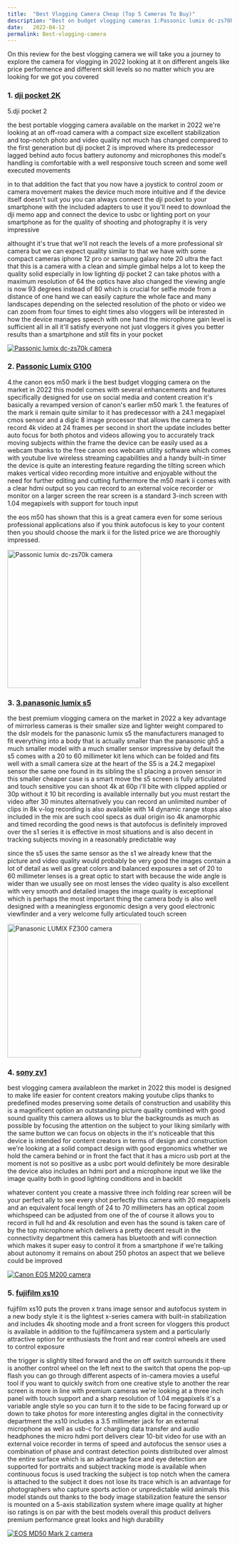 ```yaml
---
title:  "Best Vlogging Camera Cheap (Top 5 Cameras To Buy)"
description: "Best on budget vlogging cameras 1:Passonic lumix dc-zs70k 2:Passonic Lumix G100 3:Panasonic Lumix FZ300 4:Canon EOS M200 5:EOS MD50 Mark ||"
date:   2022-04-12
permalink: Best-vlogging-camera
---
```




On this review for the best vlogging camera we will take you a journey to explore the camera for vlogging in 2022 looking at it on different angels like price performence and different skill levels so no matter which you are looking for we got you covered 

   
### 1. <a href="https://amzn.to/3M6McPT">dji pocket 2K </a>

5.dji pocket 2

the best portable vlogging camera available on the market in 2022 we're looking at an off-road camera with a compact size excellent stabilization and
top-notch photo and video quality not much has changed compared to the first generation but dji pocket 2 is improved where its predecessor lagged behind auto
focus battery autonomy and microphones this model's handling is comfortable with a well responsive touch screen and some well executed movements



in to that addition the fact that you now have a joystick to control zoom or camera movement makes the device much more intuitive and if the device itself doesn't suit you you can always connect the dji pocket to your smartphone with the included adapters to use it you'll need to download the dji memo app and connect the device to usbc or lighting port on your smartphone as for the quality of shooting and photography it is very impressive

 althought it's true that we'll not reach the levels of a more professional slr camera but we can expect quality similar to that we have with some compact cameras
iphone 12 pro or samsung galaxy note 20 ultra the fact that this is a camera with a clean and simple gimbal helps a lot to keep the quality solid especially
in low lighting dji pocket 2 can take photos with a maximum resolution of 64 the optics have also changed the viewing angle is now 93 degrees instead of 80
which is crucial for selfie mode from a distance of one hand we can easily capture the whole face and many landscapes depending on the selected resolution of the photo or video we can zoom from four times to eight times also vloggers will be interested in how the device manages speech with one hand the microphone gain level is sufficient all in all it'll satisfy everyone not just vloggers it gives you better results than a smartphone and still fits in your pocket 

  
<div>

<a href="https://amzn.to/3M6McPT">

<img src="public/LUMIX DC1.jpg" alt=" Passonic lumix dc-zs70k camera">
 
 </a>
 
</div>



### 2. <a href="https://amzn.to/37I1P16">Passonic Lumix G100</a>

4.the canon eos m50 mark ii the best budget vlogging camera on the market in 2022 this model comes with several enhancements and features specifically designed for use on social media and content creation it's basically a revamped version of canon's earlier m50 mark 1.  the features of the mark ii remain quite similar to it has  predecessor with a 24.1 megapixel cmos sensor and a digic 8 image processor that allows the camera to record 4k video at 24 frames per second in short the update includes better auto focus for both photos and videos allowing you to accurately track moving subjects within the frame the device can be easily used as a webcam thanks to the free canon eos webcam utility software which comes with youtube live wireless streaming capabilities and a handy built-in timer the device is quite an interesting feature regarding the tilting screen which makes vertical video recording more intuitive and enjoyable without the need for further
editing and cutting furthermore  the m50 mark ii comes with a clear hdmi output so you can record to an external voice recorder or monitor on a larger screen the rear screen is a standard 3-inch screen with 1.04 megapixels with support for touch input


 the eos m50 has shown that this is a great camera even for some serious professional applications also if you think autofocus is key to your content then you should choose the mark ii for the listed price we are thoroughly impressed.

<div>

<a href="https://amzn.to/37I1P16">

<img src="public/LUMIX G100 1.jpg" width="300" height="310" alt=" Passonic lumix dc-zs70k camera" ></a>



</div>


### 3. <a href="https://amzn.to/3KElfCx"> 3.panasonic lumix s5  </a>


the best premium vlogging camera on the market in 2022 a key advantage of mirrorless cameras is their smaller size and lighter weight compared to the dslr models for the panasonic lumix s5 the manufacturers managed to fit everything into a body that is actually smaller than the panasonic gh5 a much smaller model with a much smaller sensor impressive by default the s5 comes with a 20 to 60 millimeter kit lens which can be folded and fits well with a small camera size at the heart of the S5 is a 24.2 megapixel sensor the same one found in its sibling the s1 placing a proven sensor in this smaller cheaper case is a smart move the s5 screen is fully
articulated and touch sensitive you can shoot 4k at 60p i'll bite with clipped applied or 30p without it 10 bit recording is available internally but
you must restart the video after 30 minutes alternatively you can record an unlimited number of clips in 8k v-log recording is also available with 14
dynamic range stops also included in the mix are such cool specs as dual origin iso 4k anamorphic and timed recording the good news is that autofocus is definitely improved over the s1 series it is effective in most situations and is also decent in tracking subjects moving in a reasonably predictable way


since the s5 uses the same sensor as the s1 we already knew that the picture and video quality would probably be very good the images contain a lot of detail
as well as great colors and balanced exposures a set of 20 to 60 millimeter lenses is a great optic to start with because the wide angle is wider than we
usually see on most lenses the video quality is also excellent with very smooth and detailed images the image quality is exceptional which is perhaps the most important thing the camera body is also well designed with a meaningless ergonomic design a very good electronic viewfinder and a very welcome fully
articulated touch screen 
 
 
 <div>

<a href="https://amzn.to/3KElfCx">

<img src="public/LUMIX FZ300.jpg" width="300" height="300" alt=" Panasonic LUMIX FZ300 camera" ></a>



</div>



### 4. <a href="https://amzn.to/3uD4get"> sony zv1 </a>

best vlogging camera availableon the market in 2022 this model is designed to make life easier for content creators making youtube clips thanks to
predefined modes preserving some details of construction and usability this is a magnificent option an outstanding picture quality combined with good sound
quality this camera allows us to blur the backgrounds as much as possible by focusing the attention on the subject to your liking similarly with the same
button we can focus on objects in the it's noticeable that this device is intended for content creators in terms of design and construction we're looking
at a solid compact design with good ergonomics whether we hold the camera behind or in front the fact that it has a micro usb port at the moment is not so
positive as a usbc port would definitely be more desirable the device also includes an hdmi port and a microphone input we like the image quality both in
good lighting conditions and in backlit



whatever content you create a massive three inch folding rear screen will be your perfect ally to see every shot perfectly this camera with 20 megapixels
and an equivalent focal length of 24 to 70 millimeters has an optical zoom whichspeed can be adjusted from one of the of course it allows you to record in
full hd and 4k resolution and even has the sound is taken care of by the top microphone which delivers a pretty decent result in the connectivity department this camera has bluetooth and wifi connection which makes it super easy to control it from a smartphone if we're talking about autonomy it remains on about 250 photos an aspect that we believe could be improved 


 
 <div>

<a href="https://amzn.to/3M6McPT">

<img src="public/Canon EOS M200.jpg" alt=" Canon EOS M200 camera" ></a>

 
</div>



 

   
   
   
### 5. <a href="https://amzn.to/3KBdBcg"> fujifilm xs10 </a>
<p>

fujifilm xs10 puts the proven x trans image sensor and autofocus system in a new body style it is the lightest x-series camera with built-in stabilization and
includes 4k shooting mode and a front screen for vloggers this product is available in addition to the fujifilmcamera system and a particularly attractive option for enthusiasts the front and rear control wheels are used to control exposure


the trigger is slightly tilted forward and the on off switch surrounds it there is another control wheel on the left next to the switch that opens the pop-up flash you
can go through different aspects of in-camera movies a useful tool if you want to quickly switch from one creative style to another the rear screen is more
in line with premium cameras we're looking at a three inch panel with touch support and a sharp resolution of 1.04 megapixels it's a variable angle style so you can turn it to the side to be facing forward up or down to take photos for more interesting angles digital in the connectivity department the xs10 includes a 3.5 millimeter jack for an external microphone as well as usb-c for charging data transfer and audio headphones the micro hdmi port delivers clear 10-bit video for use with an external voice recorder in terms of speed and autofocus the sensor uses a combination of phase and contrast detection points distributed over almost the entire surface which is an advantage face and eye detection are supported for portraits and subject tracking mode is available when continuous focus is used tracking the subject is top notch when the camera is attached to the subject it does not lose its trace which is an advantage for photographers who capture sports action or unpredictable wild animals this model stands out thanks to the body image stabilization feature the sensor is mounted on a 5-axis stabilization system where image quality at higher iso ratings is on par with the best models overall this product delivers premium performance great looks and high durability 


  <div>

  

<a href="https://amzn.to/3KBdBcg">

<img src="public/Mark2.jpg"  alt="EOS MD50 Mark 2 camera" ></a>

  

</div>

</p>






